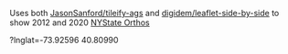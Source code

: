 Uses both [JasonSanford/tileify-ags](https://github.com/JasonSanford/tileify-ags) and [digidem/leaflet-side-by-side](https://github.com/digidem/leaflet-side-by-side) to show 2012 and 2020 [NYState Orthos](https://orthos.dhses.ny.gov/)

?lnglat=-73.92596 40.80990